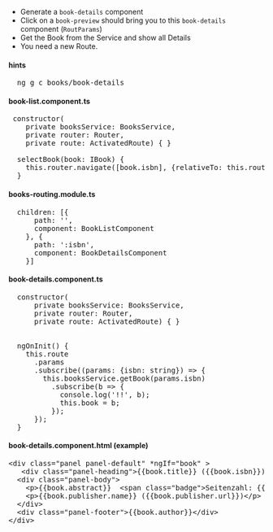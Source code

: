 * Generate a `book-details` component
* Click on a `book-preview` should bring you to this `book-details` component (`RoutParams`)
* Get the Book from the Service and show all Details
* You need a new Route.


#### hints
<pre>
  ng g c books/book-details
</pre>


#### book-list.component.ts
<pre>
 constructor(
    private booksService: BooksService, 
    private router: Router,
    private route: ActivatedRoute) { }

  selectBook(book: IBook) {
    this.router.navigate([book.isbn], {relativeTo: this.route});
  }
</pre>
#### books-routing.module.ts
<pre>
  children: [{
      path: '',
      component: BookListComponent
    }, {
      path: ':isbn',
      component: BookDetailsComponent
    }]
</pre>

#### book-details.component.ts
<pre>
  constructor(
      private booksService: BooksService,
      private router: Router,
      private route: ActivatedRoute) { }


  ngOnInit() {
    this.route
      .params
      .subscribe((params: {isbn: string}) => {
        this.booksService.getBook(params.isbn)
          .subscribe(b => {
            console.log('!!', b);
            this.book = b;
          });
      });
  }
</pre>

#### book-details.component.html (example)
<pre>
&lt;div class="panel panel-default" *ngIf="book" >
   &lt;div class="panel-heading">{{book.title}} ({{book.isbn}})&lt;/div>
  &lt;div class="panel-body">
    &lt;p>{{book.abstract}}  &lt;span class="badge">Seitenzahl: {{book.numPages}}&lt;/span> &lt;/p>
    &lt;p>{{book.publisher.name}} ({{book.publisher.url}})&lt;/p>
  &lt;/div>
  &lt;div class="panel-footer">{{book.author}}&lt;/div>
&lt;/div>
</pre>
